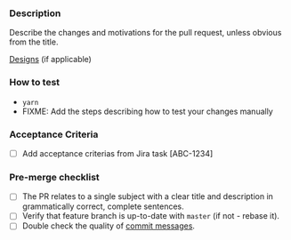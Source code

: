 ### Description

Describe the changes and motivations for the pull request, unless obvious from the title.

[Designs](https://share.abstract.com) (if applicable)

### How to test

- `yarn`
- FIXME: Add the steps describing how to test your changes manually

### Acceptance Criteria

- [ ] Add acceptance criterias from Jira task [ABC-1234]

### Pre-merge checklist

- [ ] The PR relates to a single subject with a clear title and description in grammatically correct, complete sentences.
- [ ] Verify that feature branch is up-to-date with `master` (if not - rebase it).
- [ ] Double check the quality of [commit messages](http://chris.beams.io/posts/git-commit/).
